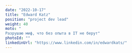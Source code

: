 ```yaml
---
date: "2022-10-17"
title: "Edward Katz"
position: "project dev lead"
weight: 40
moto: "
Разрушаю миф, что без опыта в IT не берут"
photoId: ""
linkedinUrl: "https://www.linkedin.com/in/edwardkats/" 
---
```

